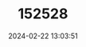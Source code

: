 ---
title: "152528"
category: "Coryphantha sulcata"
draft: false
date: 2024-02-22 13:03:51
languages:
  English: ["Finger Cactus", "Pineapple Cactus"]
---